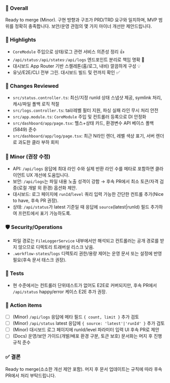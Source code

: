 ### 🧾 Overall
Ready to merge (Minor). 구현 방향과 구조가 PRD/TRD 요구와 일치하며, MVP 범위를 정확히 충족합니다. 보안/운영 관점의 몇 가지 마이너 개선만 제안드립니다.

### 🌟 Highlights
- `CoreModule` 주입으로 상태/로그 관련 서비스 의존성 정리 👍
- `/api/status`·`/api/states`·`/api/logs` 엔드포인트 분리로 책임 명확 👏
- 대시보드 App Router 기반 스켈레톤(홈/로그, 내비) 깔끔하게 구성 💡
- 유닛/E2E/CLI 전부 그린. 대시보드 빌드 및 런까지 확인 ✅

### 🧩 Changes Reviewed
- `src/status.controller.ts`: 최신/지정 runId 상태 스냅샷 제공, symlink 처리, 캐시/파일 폴백 로직 적절
- `src/logs.controller.ts`: tail/레벨 필터 지원, 파싱 실패 라인 무시 처리 안전
- `src/app.module.ts`: `CoreModule` 주입 및 컨트롤러 등록으로 DI 안정화
- `src/dashboard/app/page.tsx`: 헬스+상태 카드, 환경변수 API 베이스 폴백(5849) 준수
- `src/dashboard/app/log/page.tsx`: 최근 N라인 렌더, 레벨 색상 표기, 서버 렌더로 과도한 클라 부하 회피

### 🧩 Minor (권장 수정)
- API: `/api/logs` 응답에 최대 라인 수와 실제 반환 라인 수를 메타로 포함하면 클라이언트 UX 개선에 도움입니다.
- 보안: `/api/logs`는 파일 내용 노출 성격이 강함 → 후속 PR에서 최소 토큰/자격 검증(로컬 개발 외 환경) 옵션화 제안.
- 대시보드: 로그 페이지에 `runId`/`level` 쿼리 입력 가능한 간단한 컨트롤 추가(Nice to have, 후속 PR 권장).
- 상태: `/api/status`가 latest 기준일 때 응답에 `source`(latest|runId) 필드 추가하여 프런트에서 표기 가능하도록.

### 🛡️ Security/Operations
- 파일 경로는 `FileLoggerService` 내부에서만 해석되고 컨트롤러는 공개 경로를 받지 않으므로 디렉토리 트래버설 리스크 낮음.
- `.workflow-states`/`logs` 디렉토리 권한/용량 제어는 운영 문서 또는 설정에 반영 필요(후속 문서 태스크 권장).

### 🧪 Tests
- 현 수준에서는 컨트롤러 단위테스트가 없어도 E2E로 커버되지만, 후속 PR에서 `/api/status` happy/error 케이스 E2E 추가 권장.

### 📝 Action items
- [ ] (Minor) `/api/logs` 응답에 메타 필드 `{ count, limit }` 추가 검토
- [ ] (Minor) `/api/status` latest 응답에 `{ source: 'latest'|'runId' }` 추가 검토
- [ ] (Minor) 대시보드 로그 페이지에 runId/level 파라미터 입력 UI 후속 PR로 제안
- [ ] (Docs) 운영/보안 가이드(개발/배포 환경 구분, 토큰 보호) 문서화는 머지 후 진행 규칙 준수

### ✅ 결론
Ready to merge(소소한 개선 제안 포함). 머지 후 문서 업데이트는 규칙에 따라 후속 PR에서 처리 부탁드립니다.




